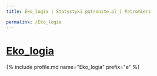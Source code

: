 ```yaml
---
title: Eko_logia | Statystyki patronite.pl | Patromierz

permalink: /Eko_logia
---
```


# [Eko_logia](https://patronite.pl/Eko_logia)

{% include profile.md name="Eko_logia" prefix="e" %}
